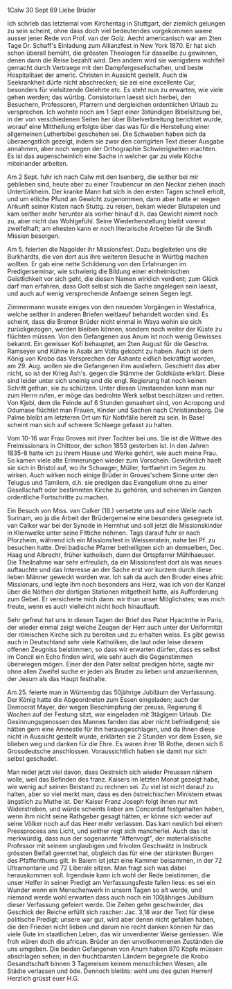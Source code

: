  1Calw 30 Sept 69
Liebe Brüder

Ich schrieb das letztemal vom Kirchentag in Stuttgart, der ziemlich gelungen zu sein scheint, ohne dass doch viel bedeutendes vorgekommen waere ausser jener Rede von Prof. van der Golz. Aecht americanisch war am 2ten Tage Dr. Schaff's Einladung zum Allianzfest in New York 1870. Er hat sich schon überall bemüht, die grössten Theologen für dasselbe zu gewinnen, denen dann die Reise bezahlt wird. Den andern wird sie wenigstens wohlfeil gemacht durch Vertraege mit den Dampfergesellschaften, und beste Hospitalitaet der americ. Christen in Aussicht gestellt. Auch die Seekrankheit dürfe nicht abschrecken; sie sei eine excellente Cur, besonders für vielsitzende Gelehrte etc. Es steht nun zu erwarten, wie viele gehen werden; das würtbg. Consistorium laesst sich herbei, den Besuchern, Professoren, Pfarrern und dergleichen ordentlichen Urlaub zu versprechen. Ich wohnte noch am 1 Sept einer 3stündigen Bibelsitzung bei, in der von verschiedenen Seiten her über Bibelverbreitung berichtet wurde, worauf eine Mittheilung erfolgte über das was für die Herstellung einer allgemeinen Lutherbibel geschehen sei. Die Schwaben haben sich da überaengstlich gezeigt, indem sie zwar den corrigirten Text dieser Ausgabe annahmen, aber noch wegen der Orthographie Schwierigkeiten machten. Es ist das augenscheinlich eine Sache in welcher gar zu viele Köche miteinander arbeiten.

Am 2 Sept. fuhr ich nach Calw mit den Isenberg, die seither bei mir geblieben sind, heute aber zu einer Traubencur an den Neckar ziehen (nach Untertürkheim. Der kranke Mann hat sich in den ersten Tagen schnell erholt, und um etliche Pfund an Gewicht zugenommen, dann aber hatte er wegen Ankunft seiner Kisten nach Stuttg. zu reisen, bekam wieder Blutspeien und kam seither mehr herunter als vorher hinauf d.h. das Gewicht nimmt noch zu, aber nicht das Wohlgefühl. Seine Wiederherstellung bleibt vorerst zweifelhaft; am ehesten kann er noch literarische Arbeiten für die Sindh Mission besorgen.

Am 5. feierten die Nagolder ihr Missionsfest. Dazu begleiteten uns die Burkhardts, die von dort aus ihre weiteren Besuche in Würtbg machen wollten. Er gab eine nette Schilderung von den Erfahrungen im Predigerseminar, wie schwierig die Bildung einer einheimischen Geistlichkeit vor sich geht, die diesen Namen wirklich verdient; zum Glück darf man erfahren, dass Gott selbst sich die Sache angelegen sein laesst, und auch auf wenig versprechende Anfaenge seinen Segen legt.

Zimmermann wusste einiges von den neuesten Vorgängen in Westafrica, welche seither in anderen Briefen weitlaeuf behandelt worden sind. Es scheint, dass die Bremer Brüder nicht einmal in Waya wohin sie sich zurückgezogen, werden bleiben können, sondern noch weiter der Küste zu flüchten müssen. Von den Gefangenen aus Anum ist noch wenig Gewisses bekannt. Ein gewisser Kofi behauptet, am 2ten August für die Geschw. Ramseyer und Kühne in Asabi am Volta gekocht zu haben. Auch ist dem König von Krobo das Versprechen der Ashante eidlich bekräftigt worden, am 29. Aug. wollen sie die Gefangenen ihm ausliefern. Geschieht das aber nicht, so ist der Krieg Ash's. gegen die Stämme der Goldküste erklärt. Diese sind leider unter sich uneinig und die engl. Regierung hat noch keinen Schritt gethan, sie zu schützen. Unter diesen Umstaenden kann man nur zum Herrn rufen, er möge das bedrohte Werk selbst beschützen und retten. Von Kjebi, dem die Feinde auf 6 Stunden genaehert sind, von Acropong und Odumase flüchtet man Frauen, Kinder und Sachen nach Christiansborg. Die Palme bleibt am letzteren Ort um für Nothfälle bereit zu sein. In Basel scheint man sich auf schwere Schlaege gefasst zu halten.

Vom 10-16 war Frau Groves mit ihrer Tochter bei uns. Sie ist die Wittwe des Freimissionars in Chittoor, der schon 1853 gestorben ist. In den Jahren 1835-8 hatte ich zu ihrem Hause und Werke gehört, wie auch meine Frau. So kamen viele alte Erinnerungen wieder zum Vorschein. Gewöhnlich haelt sie sich in Bristol auf, wo ihr Schwager, Müller, fortfaehrt im Segen zu wirken. Auch wirken noch einige Brüder in Groves'schem Sinne unter den Telugus und Tamilern, d.h. sie predigen das Evangelium ohne zu einer Gesellschaft oder bestimmten Kirche zu gehören, und scheinen im Ganzen ordentliche Fortschritte zu machen.

Ein Besuch von Miss. van Calker (18.) versetzte uns auf eine Weile nach Surinam, wo ja die Arbeit der Brüdergemeine eine besonders gesegnete ist. van Calker war bei der Synode in Herrnhut und soll jetzt die Missionskinder in Kleinwelke unter seine Fittiche nehmen. Tags darauf fuhr er nach Pforzheim, während ich ein Missionsfest in Weissenstein, nahe bei Pf. zu besuchen hatte. Drei badische Pfarrer betheiligten sich an demselben, Dec. Haag und Albrecht, früher katholisch, dann der Ortspfarrer Mühlhaeuser. Die Theilnahme war sehr erfreulich, da ein Missionsfest dort als was neues auftauchte und das Interesse an der Sache erst vor kurzem durch diese lieben Männer geweckt worden war. Ich sah da auch den Bruder eines afric. Missionars, und legte ihm noch besonders ans Herz, was ich von der Kanzel über die Nöthen der dortigen Stationen mitgetheilt hatte, als Aufforderung zum Gebet. Er versicherte mich dann: wir thun unser Möglichstes; was mich freute, wenn es auch vielleicht nicht hoch hinauflauft.

Sehr gefreut hat uns in diesen Tagen der Brief des Pater Hyacinthe in Paris, der wieder einmal zeigt welche Zeugen der Herr auch unter der Uniformität der römischen Kirche sich zu bereiten und zu erhalten weiss. Es gibt gewiss auch in Deutschland sehr viele Katholiken, die laut oder leise diesem offenen Zeugniss beistimmen, so dass wir erwarten dürfen, dass es selbst im Concil ein Echo finden wird, wie sehr auch die Gegenstimmen überwiegen mögen. Einer der den Pater selbst predigen hörte, sagte mir ohne allen Zweifel suche er jeden als Bruder zu lieben und anzuerkennen, der Jesum als das Haupt festhalte.

Am 25. feierte man in Würtembg das 50jährige Jubiläum der Verfassung. Der König hatte die Abgeordneten zum Essen eingeladen; auch der Democrat Mayer, der wegen Beschimpfung der preuss. Regierung 6 Wochen auf der Festung sitzt, war eingeladen mit 3tägigem Urlaub. Die Gesinnungsgenossen des Mannes fanden das aber nicht befriedigend; sie hätten gern eine Amnestie für ihn herausgeschlagen, und da ihnen diese nicht in Aussicht gestellt wurde, erklärten sie 2 Stunden vor dem Essen, sie blieben weg und danken für die Ehre. Es waren ihrer 18 Rothe, denen sich 6 Grossdeutsche anschlossen. Voraussichtlich haben sie damit nur sich selbst geschadet.

Man redet jetzt viel davon, dass Oestreich sich wieder Preussen nähern wolle, weil das Befinden des franz. Kaisers im letzten Monat gezeigt habe, wie wenig auf seinen Beistand zu rechnen sei. Zu viel ist nicht darauf zu halten, aber so viel merkt man, dass es den östreichischen Ministern etwas ängstlich zu Muthe ist. Der Kaiser Franz Joseph folgt ihnen nur mit Widerstreben, und würde scheints lieber am Concordat festgehalten haben, wenn ihm nicht seine Rathgeber gesagt hätten, er könne sich weder auf seine Völker noch auf das Heer mehr verlassen. Das kam neulich bei einem Pressprocess ans Licht, und seither regt sich mancherlei. Auch das ist merkwürdig, dass nun der sogenannte "Affenvogt", der materialistische Professor mit seinem unglaubigen und frivolen Geschwätz in Insbruck grössten Beifall geerntet hat, obgleich das für eine der stärksten Burgen des Pfaffenthums gilt. In Baiern ist jetzt eine Kammer beisammen, in der 72 Ultramontane und 72 Liberale sitzen. Man fragt sich was dabei herauskommen soll. 
Irgendwie kann ich wohl der Rede beistimmen, die unser Helfer in seiner Predigt am Verfassungsfeste fallen liess: es sei ein Wunder wenn ein Menschenwerk in unsern Tagen so alt werde, und niemand werde wohl erwarten dass auch noch ein 100jähriges Jubiläum dieser Verfassung gefeiert werde. Die Zeiten gehn geschwinder, das Geschick der Reiche erfüllt sich rascher: Jac. 3,18 war der Text für diese politische Predigt; unsere war gut, wird aber denen nicht gefallen haben, die den Frieden nicht lieben und darum nie recht danken können für das viele Gute im staatlichen Leben, das wir unverdienter Weise geniessen. Wie froh wären doch die african. Brüder an den unvollkommenen Zuständen die uns umgeben. Die beiden Gefangenen von Anum haben 970 Köpfe müssen abschlagen sehen; in den fruchtbarsten Ländern begegnete die Krobo Gesandtschaft binnen 3 Tagereisen keinem menschlichen Wesen; alle Städte verlassen und öde. Dennoch bleibts: wohl uns des guten Herren! 
 Herzlich grüsst euer H.G.
